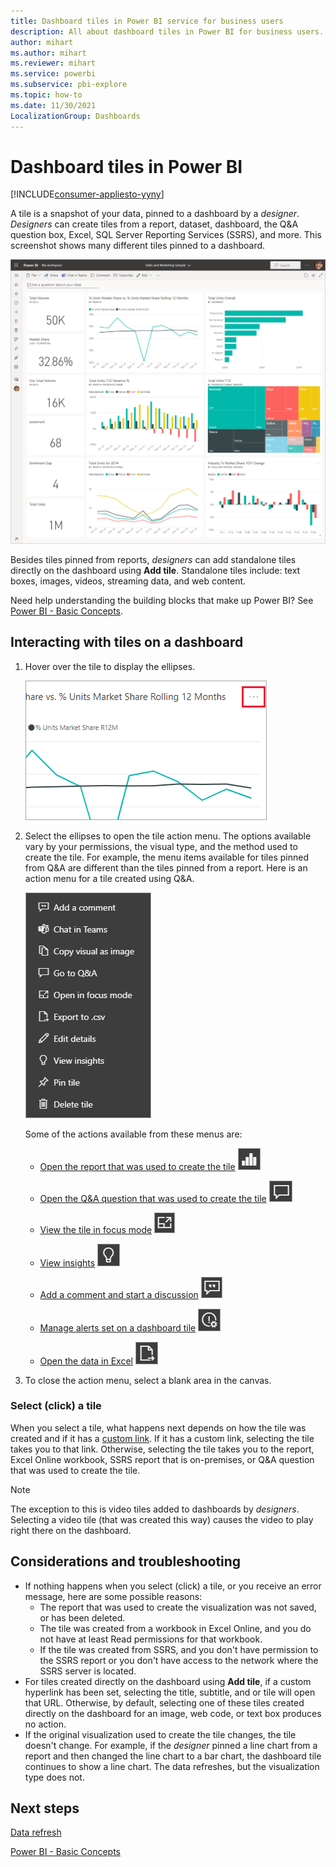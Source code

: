 ```yaml
---
title: Dashboard tiles in Power BI service for business users
description: All about dashboard tiles in Power BI for business users. This includes tiles that are created from SQL Server Reporting Services (SSRS).
author: mihart
ms.author: mihart
ms.reviewer: mihart
ms.service: powerbi
ms.subservice: pbi-explore
ms.topic: how-to
ms.date: 11/30/2021
LocalizationGroup: Dashboards
---
```

# Dashboard tiles in Power BI

[!INCLUDE[consumer-appliesto-yyny](../includes/consumer-appliesto-ynny.md)]


A tile is a snapshot of your data, pinned to a dashboard by a *designer*. *Designers* can create tiles from a report, dataset, dashboard, the Q&A question box, Excel, SQL Server Reporting Services (SSRS), and more.  This screenshot shows many different tiles pinned to a dashboard.

![Power BI dashboard](./media/end-user-tiles/power-bi-dashboard.png)


Besides tiles pinned from reports, *designers* can add standalone tiles directly on the dashboard using **Add tile**. Standalone tiles include: text boxes, images, videos, streaming data, and web content.

Need help understanding the building blocks that make up Power BI?  See [Power BI - Basic Concepts](end-user-basic-concepts.md).


## Interacting with tiles on a dashboard

1. Hover over the tile to display the ellipses.
   
    ![tile ellipses](./media/end-user-tiles/power-bi-ellipsis.png)
2. Select the ellipses to open the tile action menu. The options available vary by your permissions, the visual type, and the method used to create the tile. For example, the menu items available for tiles pinned from Q&A are different than the tiles pinned from a report. Here is an action menu for a tile created using Q&A.

    ![Screenshot shows menu with nine options.](./media/end-user-tiles/power-bi-qna-menu.png)

    Some of the actions available from these menus are:

   * [Open the report that was used to create the tile](end-user-reports.md) ![report icon](./media/end-user-tiles/chart-icon.jpg)  

   * [Open the Q&A question that was used to create the tile](end-user-reports.md) ![Q&A icon](./media/end-user-tiles/qna-icon.png)  

   * [View the tile in focus mode](end-user-focus.md) ![focus icon](./media/end-user-tiles/fullscreen-icon.jpg)  

   * [View insights](end-user-insights.md) ![insights icon](./media/end-user-tiles/power-bi-insights.png)

   * [Add a comment and start a discussion](end-user-comment.md)  ![comment icon](./media/end-user-tiles/comment-icons.png)

   * [Manage alerts set on a dashboard tile](end-user-alerts.md)  ![alert icon](./media/end-user-tiles/power-bi-alert-icon.png)

   * [Open the data in Excel](end-user-export.md)  ![export icon](./media/end-user-tiles/power-bi-export-icon.png)


3. To close the action menu, select a blank area in the canvas.

### Select (click) a tile
When you select a tile, what happens next depends on how the tile was created and if it has a [custom link](../create-reports/service-dashboard-edit-tile.md). If it has a custom link, selecting the tile takes you to that link. Otherwise, selecting the tile takes you to the report, Excel Online workbook, SSRS report that is on-premises, or Q&A question that was used to create the tile.

> [!NOTE]
> The exception to this is video tiles added to dashboards by *designers*. Selecting a video tile (that was created this way) causes the video to play right there on the dashboard.   
> 
> 

## Considerations and troubleshooting
* If nothing happens when you select (click) a tile, or you receive an error message, here are some possible reasons:
  - The report that was used to create the visualization was not saved, or has been deleted.
  - The tile was created from a workbook in Excel Online, and you do not have at least Read permissions for that workbook.
  - If the tile was created from SSRS, and you don't have permission to the SSRS report or you don't have access to the network where the SSRS server is located.
* For tiles created directly on the dashboard using **Add tile**, if a custom hyperlink has been set, selecting the title, subtitle, and or tile will open that URL.  Otherwise, by default, selecting one of these tiles created directly on the dashboard for an image, web code, or text box produces no action.
* If the original visualization used to create the tile changes, the tile doesn't change.  For example, if the *designer* pinned a line chart from a report and then changed the line chart to a bar chart, the dashboard tile continues to show a line chart. The data refreshes, but the visualization type does not.

## Next steps
[Data refresh](../connect-data/refresh-data.md)

[Power BI - Basic Concepts](end-user-basic-concepts.md)


